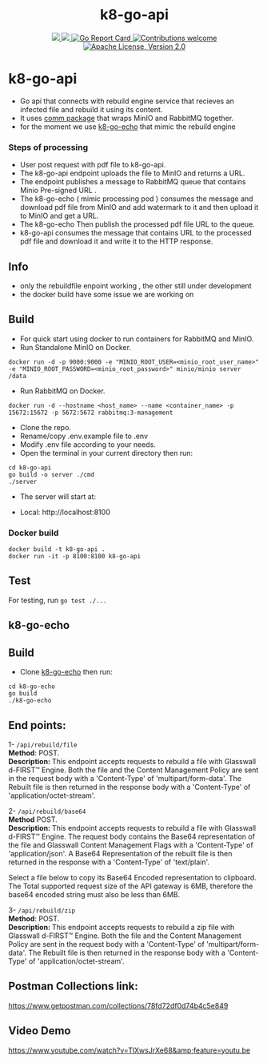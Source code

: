 <h1 align="center">k8-go-api</h1>

<p align="center">
    <a href="https://github.com/k8-proxy/k8-go-api/actions/workflows/build.yml">
        <img src="https://github.com/k8-proxy/k8-go-api/actions/workflows/build.yml/badge.svg"/>
    </a>
    <a href="https://codecov.io/gh/k8-proxy/k8-go-api">
        <img src="https://codecov.io/gh/k8-proxy/k8-go-api/branch/main/graph/badge.svg"/>
    </a>	    
    <a href="https://goreportcard.com/report/github.com/k8-proxy/k8-go-api">
      <img src="https://goreportcard.com/badge/k8-proxy/k8-go-api" alt="Go Report Card">
    </a>
	<a href="https://github.com/k8-proxy/k8-go-api/pulls">
        <img src="https://img.shields.io/badge/contributions-welcome-brightgreen.svg?style=flat" alt="Contributions welcome">
    </a>
    <a href="https://opensource.org/licenses/Apache-2.0">
        <img src="https://img.shields.io/badge/License-Apache%202.0-blue.svg" alt="Apache License, Version 2.0">
    </a>
</p>

# k8-go-api

- Go api that connects with rebuild engine service that recieves an infected file and rebuild it using its content.
- It uses [comm package](https://github.com/k8-proxy/k8-go-comm) that wraps MinIO and RabbitMQ together.
- for the moment we use [k8-go-echo](https://github.com/k8-proxy/k8-go-echo) that mimic the rebuild engine

### Steps of processing

- User post request with pdf file to k8-go-api.
- The k8-go-api endpoint uploads the file to MinIO and returns a URL.
- The endpoint publishes a message to RabbitMQ queue that contains Minio Pre-signed URL .
- The k8-go-echo ( mimic processing pod ) consumes the message and download pdf file from MinIO and add watermark to it and then upload it to MinIO and get a URL.
- The k8-go-echo Then publish the processed pdf file URL to the queue.
- k8-go-api consumes the message that contains URL to the processed pdf file and download it and write it to the HTTP response.


## Info

- only the rebuildfile enpoint working , the other still under development
- the docker build have some issue we are working on

## Build

- For quick start using docker to run containers for RabbitMQ and MinIO.
- Run Standalone MinIO on Docker.

```
docker run -d -p 9000:9000 -e "MINIO_ROOT_USER=<minio_root_user_name>" -e "MINIO_ROOT_PASSWORD=<minio_root_password>" minio/minio server /data
```

- Run RabbitMQ on Docker.

```
docker run -d --hostname <host_name> --name <container_name> -p 15672:15672 -p 5672:5672 rabbitmq:3-management
```

- Clone the repo.
- Rename/copy .env.example file to .env
- Modify .env file according to your needs.
- Open the terminal in your current directory then run:

```
cd k8-go-api
go build -o server ./cmd
./server
```

- The server will start at:

- Local: http://localhost:8100

### Docker build

```
docker build -t k8-go-api .
docker run -it -p 8100:8100 k8-go-api
```

## Test

For testing, run `go test ./...`

## k8-go-echo 
## Build

- Clone [k8-go-echo](https://github.com/k8-proxy/k8-go-echo) then run:

```
cd k8-go-echo
go build
./k8-go-echo
```

## End points:

1- `/api/rebuild/file`<br>
<strong>Method</strong>: POST.<br>
<strong>Description: </strong>This endpoint accepts requests to rebuild a file with Glasswall d-FIRST™ Engine. Both the file and the Content Management Policy are sent in the request body with a 'Content-Type' of 'multipart/form-data'. The Rebuilt file is then returned in the response body with a 'Content-Type' of 'application/octet-stream'.<br>

2- `/api/rebuild/base64`<br>
<strong>Method</strong> POST.<br>
<strong>Description: </strong>This endpoint accepts requests to rebuild a file with Glasswall d-FIRST™ Engine. The request body contains the Base64 representation of the file and Glasswall Content Management Flags with a 'Content-Type' of 'application/json'. A Base64 Representation of the rebuilt file is then returned in the response with a 'Content-Type' of 'text/plain'.<br>

Select a file below to copy its Base64 Encoded representation to clipboard. The Total supported request size of the API gateway is 6MB, therefore the base64 encoded string must also be less than 6MB.<br>

3- `/api/rebuild/zip`<br>
<strong>Method</strong>: POST.<br>
<strong>Description: </strong>This endpoint accepts requests to rebuild a zip file with Glasswall d-FIRST™ Engine. Both the file and the Content Management Policy are sent in the request body with a 'Content-Type' of 'multipart/form-data'. The Rebuilt file is then returned in the response body with a 'Content-Type' of 'application/octet-stream'.

## Postman Collections link:

https://www.getpostman.com/collections/78fd72df0d74b4c5e849

## Video Demo

https://www.youtube.com/watch?v=TlXwsJrXe68&amp;feature=youtu.be
